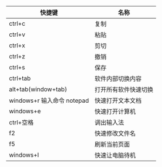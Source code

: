 | 快捷键                     | 名称                 |
| -------------------------- | -------------------- |
| ctrl+c                     | 复制                 |
| ctrl+v                     | 粘贴                 |
| ctrl+x                     | 剪切                 |
| ctrl+z                     | 撤销                 |
| ctrl+s                     | 保存                 |
| ctrl+tab                   | 软件内部切换内容     |
| alt+tab(window+tab)        | 打开所有软件快速切换 |
| windows+r 输入命令 notepad | 快速打开文本文档     |
| windows+e                  | 快速打开计算机       |
| ctrl+空格                  | 调出输入法           |
| f2                         | 快速修改文件名       |
| f5                         | 刷新当前页面         |
| windows+l                  | 快速让电脑待机       |
